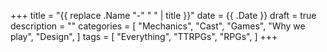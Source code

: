 +++
title = "{{ replace .Name "-" " " | title }}"
date = {{ .Date }}
draft = true
description = ""
categories = [
  "Mechanics",
  "Cast",
  "Games",
  "Why we play",
  "Design",
]
tags = [
  "Everything",
  "TTRPGs",
  "RPGs",
]
+++

<!--more-->

